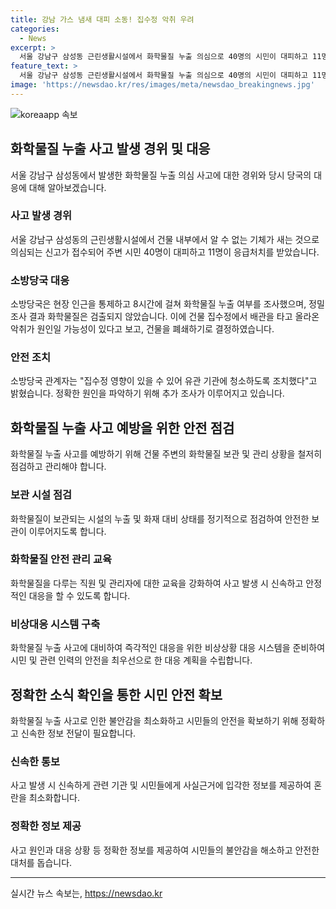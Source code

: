 ```yaml
---
title: 강남 가스 냄새 대피 소동! 집수정 악취 우려
categories:
  - News
excerpt: >
  서울 강남구 삼성동 근린생활시설에서 화학물질 누출 의심으로 40명의 시민이 대피하고 11명이 응급처치를 받았다. 하수구 악취 원인인 황화수소가 검출돼 폐쇄 조치된 건물은 집수정 영향으로 추정되며, 정확한 원인은 조사 중이다. (150자)
feature_text: >
  서울 강남구 삼성동 근린생활시설에서 화학물질 누출 의심으로 40명의 시민이 대피하고 11명이 응급처치를 받았다. 하수구 악취 원인인 황화수소가 검출돼 폐쇄 조치된 건물은 집수정 영향으로 추정되며, 정확한 원인은 조사 중이다. (150자)
image: 'https://newsdao.kr/res/images/meta/newsdao_breakingnews.jpg'
---
```


<p><img src="https://newsdao.kr/res/images/meta/newsdao_breakingnews.jpg" alt="koreaapp 속보" /></p>

<h2 data-ke-size="size26">화학물질 누출 사고 발생 경위 및 대응</h2>

<p data-ke-size="size16">서울 강남구 삼성동에서 발생한 화학물질 누출 의심 사고에 대한 경위와 당시 당국의 대응에 대해 알아보겠습니다.</p>

<h3>사고 발생 경위</h3>

<p data-ke-size="size16">서울 강남구 삼성동의 근린생활시설에서 건물 내부에서 알 수 없는 기체가 새는 것으로 의심되는 신고가 접수되어 주변 시민 40명이 대피하고 11명이 응급처치를 받았습니다.</p>

<h3>소방당국 대응</h3>

<p data-ke-size="size16">소방당국은 현장 인근을 통제하고 8시간에 걸쳐 화학물질 누출 여부를 조사했으며, 정밀 조사 결과 화학물질은 검출되지 않았습니다. 이에 건물 집수정에서 배관을 타고 올라온 악취가 원인일 가능성이 있다고 보고, 건물을 폐쇄하기로 결정하였습니다.</p>

<h3>안전 조치</h3>

<p data-ke-size="size16">소방당국 관계자는 "집수정 영향이 있을 수 있어 유관 기관에 청소하도록 조치했다"고 밝혔습니다. 정확한 원인을 파악하기 위해 추가 조사가 이루어지고 있습니다.</p>

<h2 data-ke-size="size26">화학물질 누출 사고 예방을 위한 안전 점검</h2>

<p data-ke-size="size16">화학물질 누출 사고를 예방하기 위해 건물 주변의 화학물질 보관 및 관리 상황을 철저히 점검하고 관리해야 합니다.</p>

<h3>보관 시설 점검</h3>

<p data-ke-size="size16">화학물질이 보관되는 시설의 누출 및 화재 대비 상태를 정기적으로 점검하여 안전한 보관이 이루어지도록 합니다.</p>

<h3>화학물질 안전 관리 교육</h3>

<p data-ke-size="size16">화학물질을 다루는 직원 및 관리자에 대한 교육을 강화하여 사고 발생 시 신속하고 안정적인 대응을 할 수 있도록 합니다.</p>

<h3>비상대응 시스템 구축</h3>

<p data-ke-size="size16">화학물질 누출 사고에 대비하여 즉각적인 대응을 위한 비상상황 대응 시스템을 준비하여 시민 및 관련 인력의 안전을 최우선으로 한 대응 계획을 수립합니다.</p>

<h2 data-ke-size="size26">정확한 소식 확인을 통한 시민 안전 확보</h2>

<p data-ke-size="size16">화학물질 누출 사고로 인한 불안감을 최소화하고 시민들의 안전을 확보하기 위해 정확하고 신속한 정보 전달이 필요합니다.</p>

<h3>신속한 통보</h3>

<p data-ke-size="size16">사고 발생 시 신속하게 관련 기관 및 시민들에게 사실근거에 입각한 정보를 제공하여 혼란을 최소화합니다.</p>

<h3>정확한 정보 제공</h3>

<p data-ke-size="size16">사고 원인과 대응 상황 등 정확한 정보를 제공하여 시민들의 불안감을 해소하고 안전한 대처를 돕습니다.</p>

<hr>
실시간 뉴스 속보는, <a href="https://newsdao.kr" rel="dofollow">https://newsdao.kr</a>


